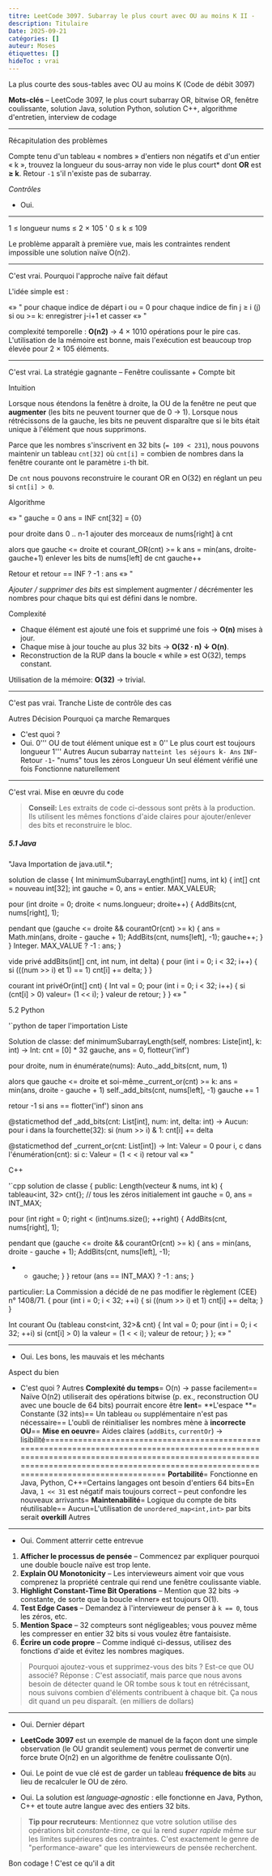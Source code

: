 ```yaml
---
titre: LeetCode 3097. Subarray le plus court avec OU au moins K II -
description: Titulaire
Date: 2025-09-21
catégories: []
auteur: Moses
étiquettes: []
hideToc : vrai
---
```

La plus courte des sous-tables avec OU au moins K (Code de débit 3097)

**Mots-clés** – LeetCode 3097, le plus court subarray OR, bitwise OR, fenêtre coulissante, solution Java, solution Python, solution C++, algorithme d'entretien, interview de codage

---

Récapitulation des problèmes

Compte tenu d'un tableau « nombres » d'entiers non négatifs et d'un entier « k », trouvez la longueur du sous-array non vide le plus court* dont **OR** est **≥ k**.
Retour `-1` s'il n'existe pas de subarray.

*Contrôles*

- Oui.
-- -- -- -- -- --
1 ≤ longueur nums ≤ 2 × 105 '
0 ≤ k ≤ 109

Le problème apparaît à première vue, mais les contraintes rendent impossible une solution naïve O(n2).

---

C'est vrai. Pourquoi l'approche naïve fait défaut

L'idée simple est :

«» "
pour chaque indice de départ i
ou = 0
pour chaque indice de fin j ≥ i
(j)
si ou >= k: enregistrer j-i+1 et casser
«» "

complexité temporelle : **O(n2)** → 4 × 1010 opérations pour le pire cas.
L'utilisation de la mémoire est bonne, mais l'exécution est beaucoup trop élevée pour 2 × 105 éléments.

---

C'est vrai. La stratégie gagnante – Fenêtre coulissante + Compte bit

Intuition

Lorsque nous étendons la fenêtre à droite, la OU de la fenêtre ne peut que **augmenter** (les bits ne peuvent tourner que de 0 → 1).
Lorsque nous rétrécissons de la gauche, les bits ne peuvent disparaître que si le bits était unique à l'élément que nous supprimons.

Parce que les nombres s'inscrivent en 32 bits (`= 109 < 231`), nous pouvons maintenir un tableau `cnt[32]` où
`cnt[i]` = combien de nombres dans la fenêtre courante ont le paramètre `i`-th bit.

De `cnt` nous pouvons reconstruire le courant OR en O(32) en réglant un peu si `cnt[i] > 0`.

Algorithme

«» "
gauche = 0
ans = INF
cnt[32] = {0}

pour droite dans 0 .. n-1
ajouter des morceaux de nums[right] à cnt

alors que gauche <= droite et courant_OR(cnt) >= k
ans = min(ans, droite-gauche+1)
enlever les bits de nums[left] de cnt
gauche++

Retour et retour == INF ? -1 : ans
«» "

*Ajouter / supprimer des bits* est simplement augmenter / décrémenter les nombres pour chaque bits qui est défini dans le nombre.

Complexité

- Chaque élément est ajouté une fois et supprimé une fois → **O(n)** mises à jour.
- Chaque mise à jour touche au plus 32 bits → **O(32 · n) ↓ O(n)**.
- Reconstruction de la RUP dans la boucle « while » est O(32), temps constant.

Utilisation de la mémoire: **O(32)** → trivial.

---

C'est pas vrai. Tranche Liste de contrôle des cas

Autres Décision Pourquoi ça marche Remarques
- C'est quoi ?
- Oui. 0''' OU de tout élément unique est ≥ 0'' Le plus court est toujours longueur 1'''
Autres Aucun subarray n`atteint les séjours `k`- Ans` `INF`- Retour `-1`-
"nums" tous les zéros
Longueur Un seul élément vérifié une fois Fonctionne naturellement

---

C'est vrai. Mise en œuvre du code

> **Conseil:** Les extraits de code ci-dessous sont prêts à la production. Ils utilisent les mêmes fonctions d'aide claires pour ajouter/enlever des bits et reconstruire le bloc.

##### 5.1 Java

"Java
Importation de java.util.*;

solution de classe {
Int minimumSubarrayLength(int[] nums, int k) {
int[] cnt = nouveau int[32];
int gauche = 0, ans = entier. MAX_VALEUR;

pour (int droite = 0; droite < nums.longueur; droite++) {
AddBits(cnt, nums[right], 1);

pendant que (gauche <= droite && courantOr(cnt) >= k) {
ans = Math.min(ans, droite - gauche + 1);
AddBits(cnt, nums[left], -1);
gauche++;
}
}
Integer. MAX_VALUE ? -1 : ans;
}

vide privé addBits(int[] cnt, int num, int delta) {
pour (int i = 0; i < 32; i++) {
si (((num >> i) et 1) == 1) cnt[i] += delta;
}
}

courant int privéOr(int[] cnt) {
Int val = 0;
pour (int i = 0; i < 32; i++) {
si (cnt[i] > 0) valeur= (1 << i);
}
valeur de retour;
}
}
«» "

5.2 Python

'`python
de taper l'importation Liste

Solution de classe:
def minimumSubarrayLength(self, nombres: Liste[int], k: int) -> Int:
cnt = [0] * 32
gauche, ans = 0, flotteur('inf')

pour droite, num in énumérate(nums):
Auto._add_bits(cnt, num, 1)

alors que gauche <= droite et soi-même._current_or(cnt) >= k:
ans = min(ans, droite - gauche + 1)
self._add_bits(cnt, nums[left], -1)
gauche += 1

retour -1 si ans == flotter('inf') sinon ans

@staticmethod
def _add_bits(cnt: List[int], num: int, delta: int) -> Aucun:
pour i dans la fourchette(32):
si (num >> i) & 1:
cnt[i] += delta

@staticmethod
def _current_or(cnt: List[int]) -> Int:
Valeur = 0
pour i, c dans l'énumération(cnt):
si c:
Valeur = (1 < < i)
retour val
«» "

C++

'`cpp
solution de classe {
public:
Length(vecteur <int>& nums, int k) {
tableau<int, 32> cnt{}; // tous les zéros initialement
int gauche = 0, ans = INT_MAX;

pour (int right = 0; right < (int)nums.size(); ++right) {
AddBits(cnt, nums[right], 1);

pendant que (gauche <= droite && courantOr(cnt) >= k) {
ans = min(ans, droite - gauche + 1);
AddBits(cnt, nums[left], -1);
+ + gauche;
}
}
retour (ans == INT_MAX) ? -1 : ans;
}

particulier:
La Commission a décidé de ne pas modifier le règlement (CEE) n° 1408/71. {
pour (int i = 0; i < 32; ++i) {
si ((num >> i) et 1)
cnt[i] += delta;
}
}

Int courant Ou (tableau const<int, 32>& cnt) {
Int val = 0;
pour (int i = 0; i < 32; ++i)
si (cnt[i] > 0)
la valeur = (1 < < i);
valeur de retour;
}
};
«» "

---

- Oui. Les bons, les mauvais et les méchants

Aspect du bien
- C'est quoi ?
Autres **Complexité du temps**= O(n) → passe facilement== Naïve O(n2) utiliserait des opérations bitwise (p. ex., reconstruction OU avec une boucle de 64 bits) pourrait encore être **lent**=
**L'espace **= Constante (32 ints)== Un tableau `ou` supplémentaire n'est pas nécessaire== L'oubli de réinitialiser les nombres mène à **incorrecte OU**==
**Mise en oeuvre**= Aides claires (`addBits`, `currentOr`) → lisibilité======================================================================================================================================================================================================================================
**Portabilité**= Fonctionne en Java, Python, C++=Certains langages ont besoin d'entiers 64 bits=En Java, `1 << 31` est négatif mais toujours correct – peut confondre les nouveaux arrivants=
**Maintenabilité**= Logique du compte de bits réutilisable== Aucun=L'utilisation de `unordered_map<int,int>` par bits serait **overkill** Autres

---

- Oui. Comment atterrir cette entrevue

1. **Afficher le processus de pensée** – Commencez par expliquer pourquoi une double boucle naïve est trop lente.
2. **Explain OU Monotonicity** – Les intervieweurs aiment voir que vous comprenez la propriété centrale qui rend une fenêtre coulissante viable.
3. **Highlight Constant‐Time Bit Operations** – Mention que 32 bits → constante, de sorte que la boucle «Inner» est toujours O(1).
4. **Test Edge Cases** – Demandez à l'intervieweur de penser à `k == 0`, tous les zéros, etc.
5. **Mention Space** – 32 compteurs sont négligeables; vous pouvez même les compresser en entier 32 bits si vous voulez être fantaisiste.
6. **Écrire un code propre** – Comme indiqué ci-dessus, utilisez des fonctions d'aide et évitez les nombres magiques.

> Pourquoi ajoutez-vous et supprimez-vous des bits ? Est-ce que OU associé?
> Réponse : C'est associatif, mais parce que nous avons besoin de détecter quand le OR tombe sous k tout en rétrécissant, nous suivons combien d'éléments contribuent à chaque bit. Ça nous dit quand un peu disparaît. (en milliers de dollars)

---

- Oui. Dernier départ

- **LeetCode 3097** est un exemple de manuel de la façon dont une simple observation (le OU grandit seulement) vous permet de convertir une force brute O(n2) en un algorithme de fenêtre coulissante O(n).
- Oui. Le point de vue clé est de garder un tableau **fréquence de bits** au lieu de recalculer le OU de zéro.
- Oui. La solution est *language‐agnostic* : elle fonctionne en Java, Python, C++ et toute autre langue avec des entiers 32 bits.

> **Tip pour recruteurs**: Mentionnez que votre solution utilise des opérations bit *constante-time*, ce qui la rend *super rapide* même sur les limites supérieures des contraintes. C'est exactement le genre de "performance-aware" que les intervieweurs de pensée recherchent.

Bon codage ! C'est ce qu'il a dit